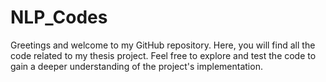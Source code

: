# NLP_Codes
Greetings and welcome to my GitHub repository. Here, you will find all the code related to my thesis project. Feel free to explore and test the code to gain a deeper understanding of the project's implementation.
